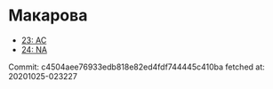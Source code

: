 # Макарова
- [23: AC](23.md)
- [24: NA](24.md)

Commit: c4504aee76933edb818e82ed4fdf744445c410ba
 fetched at: 20201025-023227
